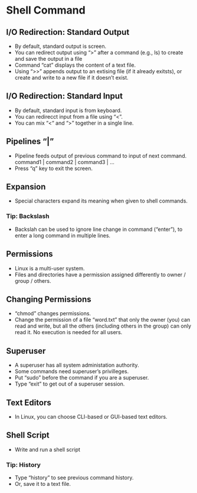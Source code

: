 # Shell Command

## I/O Redirection: Standard Output
- By default, standard output is screen.
- You can redirect output using “>” after a command (e.g., ls) to create and save the output in a file
- Command “cat” displays the content of a text file.
- Using “>>” appends output to an extising file (if it already exitsts), or create and write to a new file if it doesn’t exist.
## I/O Redirection: Standard Input
- By default, standard input is from keyboard.
- You can redirecct input from a file using “<”.
- You can mix “<“ and “>” together in a single line.
## Pipelines “|”
- Pipeline feeds output of previous command to input of next command.
     command1 | command2 | command3 | …
- Press “q” key to exit the screen.
## Expansion
- Special characters expand its meaning when given to shell commands.
### Tip: Backslash
- Backslah can be used to ignore line change in command (“enter”), to enter a long command in multiple lines.
## Permissions
- Linux is a multi-user system.
- Files and directories have a permission assigned differently to owner / group / others.
## Changing Permissions
- “chmod” changes permissions.
- Change the permission of a file “word.txt” that only the owner (you) can read and write, but all the others (including others in the group) can only read it. No execution is needed for all users.
## Superuser
- A superuser has all system administation authority.
- Some commands need superuser’s privilleges.
- Put “sudo” before the command if you are a superuser.
- Type “exit” to get out of a superuser session.
## Text Editors
- In Linux, you can choose CLI-based or GUI-based text editors.
## Shell Script
- Write and run a shell script
### Tip: History
- Type “history” to see previous command history.
- Or, save it to a text file.
